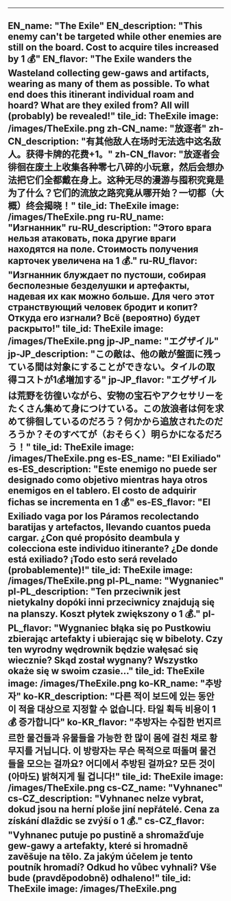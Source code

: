 ---

EN_name: "The Exile"
EN_description: "This enemy can't be targeted while other enemies are still on the board.  Cost to acquire tiles increased by 1 💰"
EN_flavor: "The Exile wanders the Wasteland collecting gew-gaws and artifacts, wearing as many of them as possible. To what end does this itinerant individual roam and hoard? What are they exiled from? All will (probably) be revealed!"
tile_id: TheExile
image: /images/TheExile.png
zh-CN_name: "放逐者"
zh-CN_description: "有其他敌人在场时无法选中这名敌人。获得卡牌的花费+1。"
zh-CN_flavor: "放逐者会徘徊在废土上收集各种零七八碎的小玩意，然后会想办法把它们全都戴在身上。这种无尽的漫游与囤积究竟是为了什么？它们的流放之路究竟从哪开始？一切都（大概）终会揭晓！"
tile_id: TheExile
image: /images/TheExile.png
ru-RU_name: "Изгнанник"
ru-RU_description: "Этого врага нельзя атаковать, пока другие враги находятся на поле. Стоимость получения карточек увеличена на 1 💰."
ru-RU_flavor: "Изгнанник блуждает по пустоши, собирая бесполезные безделушки и артефакты, надевая их как можно больше. Для чего этот странствующий человек бродит и копит? Откуда его изгнали? Всё (вероятно) будет раскрыто!"
tile_id: TheExile
image: /images/TheExile.png
jp-JP_name: "エグザイル"
jp-JP_description: "この敵は、他の敵が盤面に残っている間は対象にすることができない。タイルの取得コストが1💰増加する"
jp-JP_flavor: "エグザイルは荒野を彷徨いながら、安物の宝石やアクセサリーをたくさん集めて身につけている。この放浪者は何を求めて徘徊しているのだろう？何かから追放されたのだろうか？そのすべてが（おそらく）明らかになるだろう！"
tile_id: TheExile
image: /images/TheExile.png
es-ES_name: "El Exiliado"
es-ES_description: "Este enemigo no puede ser designado como objetivo mientras haya otros enemigos en el tablero. El costo de adquirir fichas se incrementa en 1 💰"
es-ES_flavor: "El Exiliado vaga por los Páramos recolectando baratijas y artefactos, llevando cuantos pueda cargar. ¿Con qué propósito deambula y colecciona este individuo itinerante? ¿De donde está exiliado? ¡Todo esto será revelado (probablemente)!"
tile_id: TheExile
image: /images/TheExile.png
pl-PL_name: "Wygnaniec"
pl-PL_description: "Ten przeciwnik jest nietykalny dopóki inni przeciwnicy znajdują się na planszy. Koszt płytek zwiększony o 1 💰."
pl-PL_flavor: "Wygnaniec błąka się po Pustkowiu zbierając artefakty i ubierając się w bibeloty. Czy ten wyrodny wędrownik będzie wałęsać się wiecznie? Skąd został wygnany? Wszystko okaże się w swoim czasie..."
tile_id: TheExile
image: /images/TheExile.png
ko-KR_name: "추방자"
ko-KR_description: "다른 적이 보드에 있는 동안 이 적을 대상으로 지정할 수 없습니다. 타일 획득 비용이 1 💰 증가합니다"
ko-KR_flavor: "추방자는 수집한 번지르르한 물건들과 유물들을 가능한 한 많이 몸에 걸친 채로 황무지를 거닙니다. 이 방랑자는 무슨 목적으로 떠돌며 물건들을 모으는 걸까요? 어디에서 추방된 걸까요? 모든 것이 (아마도) 밝혀지게 될 겁니다!"
tile_id: TheExile
image: /images/TheExile.png
cs-CZ_name: "Vyhnanec"
cs-CZ_description: "Vyhnanec nelze vybrat, dokud jsou na herní ploše jiní nepřátelé. Cena za získání dlaždic se zvýší o 1 💰."
cs-CZ_flavor: "Vyhnanec putuje po pustině a shromažďuje gew-gawy a artefakty, které si hromadně zavěšuje na tělo. Za jakým účelem je tento poutník hromadí? Odkud ho vůbec vyhnali? Vše bude (pravděpodobně) odhaleno!"
tile_id: TheExile
image: /images/TheExile.png
---